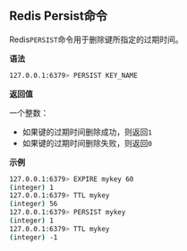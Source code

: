 ## Redis Persist命令

Redis`PERSIST`命令用于删除键所指定的过期时间。

**语法**

```bash
127.0.0.1:6379> PERSIST KEY_NAME
```

**返回值**

一个整数：

* 如果键的过期时间删除成功，则返回`1`
* 如果键的过期时间删除失败，则返回`0`

**示例**

```bash
127.0.0.1:6379> EXPIRE mykey 60
(integer) 1
127.0.0.1:6379> TTL mykey
(integer) 56
127.0.0.1:6379> PERSIST mykey
(integer) 1
127.0.0.1:6379> TTL mykey
(integer) -1
```
